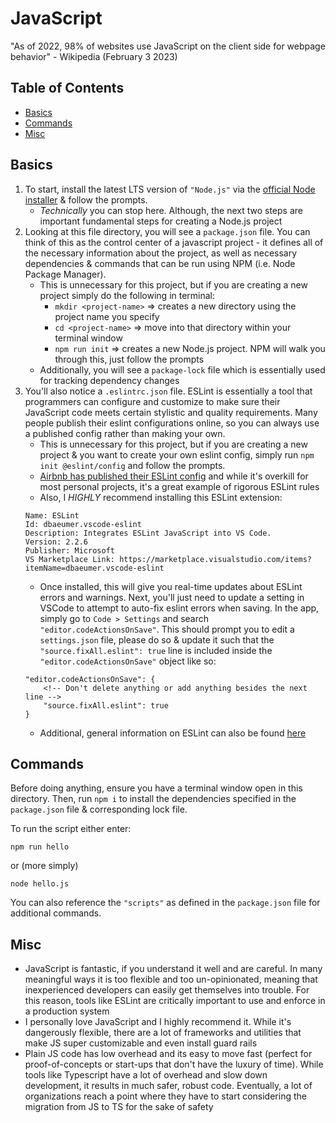 # JavaScript
"As of 2022, 98% of websites use JavaScript on the client side for webpage behavior" - Wikipedia (February 3 2023)

## Table of Contents
- [Basics](#basics)
- [Commands](#commands)
- [Misc](#misc)

## Basics
1. To start, install the latest LTS version of `"Node.js"` via the [official Node installer](https://nodejs.org/en/) & follow the prompts.
    - _Technically_ you can stop here. Although, the next two steps are important fundamental steps for creating a Node.js project
2. Looking at this file directory, you will see a `package.json` file. You can think of this as the control center of a javascript project - it defines all of the necessary information about the project, as well as necessary dependencies & commands that can be run using NPM (i.e. Node Package Manager).
    - This is unnecessary for this project, but if you are creating a new project simply do the following in terminal: 
        - `mkdir <project-name>` => creates a new directory using the project name you specify
        - `cd <project-name>`    => move into that directory within your terminal window
        - `npm run init`         => creates a new Node.js project. NPM will walk you through this, just follow the prompts
    - Additionally, you will see a `package-lock` file which is essentially used for tracking dependency changes
3. You'll also notice a `.eslintrc.json` file. ESLint is essentially a tool that programmers can configure and customize to make sure their JavaScript code meets certain stylistic and quality requirements. Many people publish their eslint configurations online, so you can always use a published config rather than making your own.
    - This is unnecessary for this project, but if you are creating a new project & you want to create your own eslint config, simply run `npm init @eslint/config` and follow the prompts.
    - [Airbnb has published their ESLint config](https://github.com/airbnb/javascript/tree/master/packages/eslint-config-airbnb-base) and while it's overkill for most personal projects, it's a great example of rigorous ESLint rules 
    - Also, I *HIGHLY* recommend installing this ESLint extension:
    ```
    Name: ESLint
    Id: dbaeumer.vscode-eslint
    Description: Integrates ESLint JavaScript into VS Code.
    Version: 2.2.6
    Publisher: Microsoft
    VS Marketplace Link: https://marketplace.visualstudio.com/items?itemName=dbaeumer.vscode-eslint
    ```
    - Once installed, this will give you real-time updates about ESLint errors and warnings. Next, you'll just need to update a setting in VSCode to attempt to auto-fix eslint errors when saving. In the app, simply go to `Code > Settings` and search `"editor.codeActionsOnSave"`. This should prompt you to edit a `settings.json` file, please do so & update it such that the `"source.fixAll.eslint": true` line is included inside the `"editor.codeActionsOnSave"` object like so:
    ```
    "editor.codeActionsOnSave": {
        <!-- Don't delete anything or add anything besides the next line -->
        "source.fixAll.eslint": true
    }
    ```
    - Additional, general information on ESLint can also be found [here](https://eslint.org/docs/latest/use/getting-started)

## Commands
Before doing anything, ensure you have a terminal window open in this directory. Then, run `npm i` to install the dependencies specified in the `package.json` file & corresponding lock file.

To run the script either enter:
```
npm run hello
```
or (more simply)
```
node hello.js
```

You can also reference the `"scripts"` as defined in the `package.json` file for additional commands.

## Misc
- JavaScript is fantastic, if you understand it well and are careful. In many meaningful ways it is too flexible and too un-opinionated, meaning that inexperienced developers can easily get themselves into trouble. For this reason, tools like ESLint are critically important to use and enforce in a production system
- I personally love JavaScript and I highly recommend it. While it's dangerously flexible, there are a lot of frameworks and utilities that make JS super customizable and even install guard rails
- Plain JS code has low overhead and its easy to move fast (perfect for proof-of-concepts or start-ups that don't have the luxury of time). While tools like Typescript have a lot of overhead and slow down development, it results in much safer, robust code. Eventually, a lot of organizations reach a point where they have to start considering the migration from JS to TS for the sake of safety